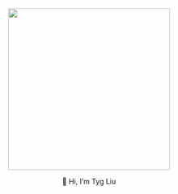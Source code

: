 <div align="center">
<!-- ![Tyg Liu](https://tyg6.com/img/logo_white_stamp3.png "Tyg Liu") -->
<img src="https://tyg6.com/img/logo_tiger_ai.png" width="320">

👋 Hi, I’m Tyg Liu

</div>

<!---
tyg6/tyg6 is a ✨ special ✨ repository because its `README.md` (this file) appears on your GitHub profile.
You can click the Preview link to take a look at your changes.
--->
